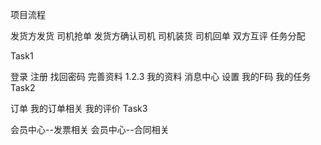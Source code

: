项目流程

发货方发货
司机抢单
发货方确认司机
司机装货
司机回单
双方互评
任务分配

Task1

登录
注册
找回密码
完善资料 1.2.3
我的资料
消息中心
设置
我的F码
我的任务
Task2

订单
我的订单相关
我的评价
Task3

会员中心--发票相关
会员中心--合同相关